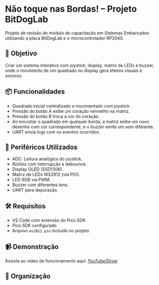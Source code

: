 # Não toque nas Bordas! – Projeto BitDogLab

Projeto de revisão do módulo de capacitação em Sistemas Embarcados utilizando a placa BitDogLab e o microcontrolador RP2040.

## 🎯 Objetivo
Criar um sistema interativo com joystick, display, matriz de LEDs e buzzer, onde o movimento de um quadrado no display gera efeitos visuais e sonoros.

## 📦 Funcionalidades
- Quadrado inicial centralizado e movimentado com joystick.
- Pressão do botão A exibe um coração vermelho na matriz.
- Pressão do botão B troca a cor do coração.
- Ao encostar o quadrado em qualquer borda, a matriz exibe um novo desenho com cor correspondente, e o buzzer emite um som diferente.
- UART envia logs com os eventos ocorridos.

## 🧩 Periféricos Utilizados
- ADC: Leitura analógica do joystick.
- Botões com interrupção e debounce.
- Display OLED (SSD1306).
- Matriz de LEDs WS2812 (via PIO).
- LED RGB via PWM.
- Buzzer com diferentes tons.
- UART para depuração.

## 🛠️ Requisitos
- VS Code com extensão do Pico SDK
- Pico SDK configurado
- Arquivo `ws2812.pio` incluído no projeto

## 📹 Demonstração
Assista ao vídeo de funcionamento aqui: [YouTube/Drive](https://drive.google.com/file/d/SEU_VIDEO_ID/view)

## 📁 Organização
